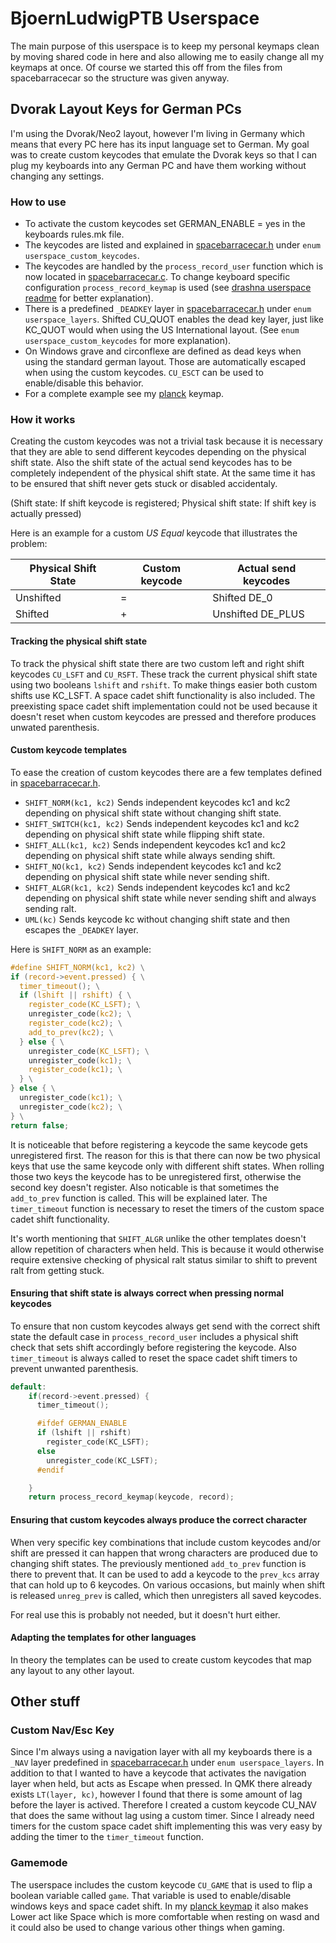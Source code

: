 # BjoernLudwigPTB Userspace

The main purpose of this userspace is to keep my personal keymaps clean by moving shared
code in here and also allowing me to easily change all my keymaps at once. Of course we
started this off from the files from spacebarracecar so the structure was given anyway.

## Dvorak Layout Keys for German PCs

I'm using the Dvorak/Neo2 layout, however I'm living in Germany which means that every
PC here has its input language set to German. My goal was to create custom keycodes that
emulate the Dvorak keys so that I can plug my keyboards into any German PC and have them
working without changing any settings.

### How to use

- To activate the custom keycodes set GERMAN_ENABLE = yes in the keyboards rules.mk file.
- The keycodes are listed and explained in [spacebarracecar.h](spacebarracecar.h) under `enum userspace_custom_keycodes`.
- The keycodes are handled by the `process_record_user` function which is now located in [spacebarracecar.c](spacebarracecar.c). To change keyboard specific configuration `process_record_keymap` is used (see [drashna userspace readme](../drashna/readme.md) for better explanation).
- There is a predefined `_DEADKEY` layer in [spacebarracecar.h](spacebarracecar.h) under `enum userspace_layers`. Shifted CU_QUOT enables the dead key layer, just like KC_QUOT would when using the US International layout. (See `enum userspace_custom_keycodes` for more explanation).
- On Windows grave and circonflexe are defined as dead keys when using the standard german layout. Those are automatically escaped when using the custom keycodes. `CU_ESCT` can be used to enable/disable this behavior.
- For a complete example see my [planck](../../keyboards/planck/keymaps/spacebarracecar/keymap.c) keymap.

### How it works

Creating the custom keycodes was not a trivial task because it is necessary that they are able to send different keycodes depending on the physical shift state. Also the shift state of the actual send keycodes has to be completely independent of the physical shift state. At the same time it has to be ensured that shift never gets stuck or disabled accidentaly.

(Shift state: If shift keycode is registered; Physical shift state: If shift key is actually pressed)

Here is an example for a custom *US Equal* keycode that illustrates the problem:

| Physical Shift State | Custom keycode | Actual send keycodes |
|----------------------|----------------|----------------------|
| Unshifted            | =              | Shifted DE_0         |
| Shifted              | +              | Unshifted DE_PLUS    |

#### Tracking the physical shift state

To track the physical shift state there are two custom left and right shift keycodes `CU_LSFT` and `CU_RSFT`. These track the current physical shift state using two booleans `lshift` and `rshift`. To make things easier both custom shifts use KC_LSFT. A space cadet shift functionality is also included. The preexisting space cadet shift implementation could not be used because it doesn't reset when custom keycodes are pressed and therefore produces unwated parenthesis. 

#### Custom keycode templates

To ease the creation of custom keycodes there are a few templates defined in [spacebarracecar.h](spacebarracecar.h).

- `SHIFT_NORM(kc1, kc2)` Sends independent keycodes kc1 and kc2 depending on physical shift state without changing shift state.
- `SHIFT_SWITCH(kc1, kc2)` Sends independent keycodes kc1 and kc2 depending on physical shift state while flipping shift state.
- `SHIFT_ALL(kc1, kc2)` Sends independent keycodes kc1 and kc2 depending on physical shift state while always sending shift.
- `SHIFT_NO(kc1, kc2)` Sends independent keycodes kc1 and kc2 depending on physical shift state while never sending shift.
- `SHIFT_ALGR(kc1, kc2)` Sends independent keycodes kc1 and kc2 depending on physical shift state while never sending shift and always sending ralt.
- `UML(kc)` Sends keycode kc without changing shift state and then escapes the `_DEADKEY` layer.

Here is `SHIFT_NORM` as an example:
```c
#define SHIFT_NORM(kc1, kc2) \
if (record->event.pressed) { \
  timer_timeout(); \
  if (lshift || rshift) { \
    register_code(KC_LSFT); \
    unregister_code(kc2); \
    register_code(kc2); \
    add_to_prev(kc2); \
  } else { \
    unregister_code(KC_LSFT); \
    unregister_code(kc1); \
    register_code(kc1); \
  } \
} else { \
  unregister_code(kc1); \
  unregister_code(kc2); \
} \
return false;
```

It is noticeable that before registering a keycode the same keycode gets unregistered first. The reason for this is that there can now be two physical keys that use the same keycode only with different shift states. When rolling those two keys the keycode has to be unregistered first, otherwise the second key doesn't register. Also noticable is that sometimes the `add_to_prev` function is called. This will be explained later. The `timer_timeout` function is necessary to reset the timers of the custom space cadet shift functionality.

It's worth mentioning that `SHIFT_ALGR` unlike the other templates doesn't allow repetition of characters when held. This is because it would otherwise require extensive checking of physical ralt status similar to shift to prevent ralt from getting stuck.

#### Ensuring that shift state is always correct when pressing normal keycodes

To ensure that non custom keycodes always get send with the correct shift state the default case in `process_record_user` includes a physical shift check that sets shift accordingly before registering the keycode. Also `timer_timeout` is always called to reset the space cadet shift timers to prevent unwanted parenthesis.

```c
default:
    if(record->event.pressed) {
      timer_timeout();

      #ifdef GERMAN_ENABLE
      if (lshift || rshift)
        register_code(KC_LSFT);
      else
        unregister_code(KC_LSFT);
      #endif

    }
    return process_record_keymap(keycode, record);
```

#### Ensuring that custom keycodes always produce the correct character

When very specific key combinations that include custom keycodes and/or shift are pressed it can happen that wrong characters are produced due to changing shift states. The previously mentioned `add_to_prev` function is there to prevent that. It can be used to add a keycode to the `prev_kcs` array that can hold up to 6 keycodes. On various occasions, but mainly when shift is released `unreg_prev` is called, which then unregisters all saved keycodes.

For real use this is probably not needed, but it doesn't hurt either.

#### Adapting the templates for other languages

In theory the templates can be used to create custom keycodes that map any layout to any other layout.

## Other stuff

### Custom Nav/Esc Key

Since I'm always using a navigation layer with all my keyboards there is a `_NAV` layer predefined in [spacebarracecar.h](spacebarracecar.h) under `enum userspace_layers`. In addition to that I wanted to have a keycode that activates the navigation layer when held, but acts as Escape when pressed. In QMK there already exists `LT(layer, kc)`, however I found that there is some amount of lag before the layer is actived. Therefore I created a custom keycode CU_NAV that does the same without lag using a custom timer. Since I already need timers for the custom space cadet shift implementing this was very easy by adding the timer to the `timer_timeout` function.

### Gamemode

The userspace includes the custom keycode `CU_GAME` that is used to flip a boolean variable called `game`. That variable is used to enable/disable windows keys and space cadet shift. In my [planck keymap](../../keyboards/planck/keymaps/spacebarracecar/keymap.c) it also makes Lower act like Space which is more comfortable when resting on wasd and it could also be used to change various other things when gaming.
